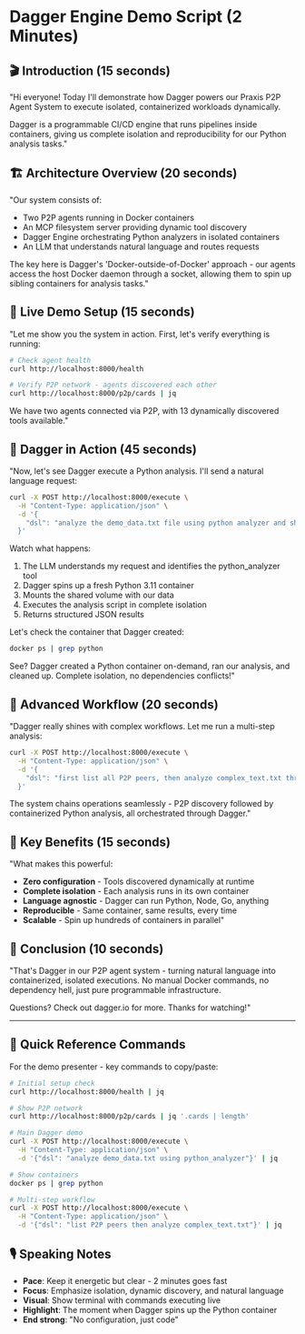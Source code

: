 # Dagger Engine Demo Script (2 Minutes)

## 🎬 Introduction (15 seconds)

"Hi everyone! Today I'll demonstrate how Dagger powers our Praxis P2P Agent System to execute isolated, containerized workloads dynamically.

Dagger is a programmable CI/CD engine that runs pipelines inside containers, giving us complete isolation and reproducibility for our Python analysis tasks."

## 🏗️ Architecture Overview (20 seconds)

"Our system consists of:
- Two P2P agents running in Docker containers
- An MCP filesystem server providing dynamic tool discovery
- Dagger Engine orchestrating Python analyzers in isolated containers
- An LLM that understands natural language and routes requests

The key here is Dagger's 'Docker-outside-of-Docker' approach - our agents access the host Docker daemon through a socket, allowing them to spin up sibling containers for analysis tasks."

## 🚀 Live Demo Setup (15 seconds)

"Let me show you the system in action. First, let's verify everything is running:

```bash
# Check agent health
curl http://localhost:8000/health

# Verify P2P network - agents discovered each other
curl http://localhost:8000/p2p/cards | jq
```

We have two agents connected via P2P, with 13 dynamically discovered tools available."

## 💫 Dagger in Action (45 seconds)

"Now, let's see Dagger execute a Python analysis. I'll send a natural language request:

```bash
curl -X POST http://localhost:8000/execute \
  -H "Content-Type: application/json" \
  -d '{
    "dsl": "analyze the demo_data.txt file using python analyzer and show me complete statistics"
  }'
```

Watch what happens:
1. The LLM understands my request and identifies the python_analyzer tool
2. Dagger spins up a fresh Python 3.11 container
3. Mounts the shared volume with our data
4. Executes the analysis script in complete isolation
5. Returns structured JSON results

Let's check the container that Dagger created:

```bash
docker ps | grep python
```

See? Dagger created a Python container on-demand, ran our analysis, and cleaned up. Complete isolation, no dependencies conflicts!"

## 🔄 Advanced Workflow (20 seconds)

"Dagger really shines with complex workflows. Let me run a multi-step analysis:

```bash
curl -X POST http://localhost:8000/execute \
  -H "Content-Type: application/json" \
  -d '{
    "dsl": "first list all P2P peers, then analyze complex_text.txt through python analyzer"
  }'
```

The system chains operations seamlessly - P2P discovery followed by containerized Python analysis, all orchestrated through Dagger."

## 🎯 Key Benefits (15 seconds)

"What makes this powerful:
- **Zero configuration** - Tools discovered dynamically at runtime
- **Complete isolation** - Each analysis runs in its own container
- **Language agnostic** - Dagger can run Python, Node, Go, anything
- **Reproducible** - Same container, same results, every time
- **Scalable** - Spin up hundreds of containers in parallel"

## 🏁 Conclusion (10 seconds)

"That's Dagger in our P2P agent system - turning natural language into containerized, isolated executions. No manual Docker commands, no dependency hell, just pure programmable infrastructure.

Questions? Check out dagger.io for more. Thanks for watching!"

---

## 📝 Quick Reference Commands

For the demo presenter - key commands to copy/paste:

```bash
# Initial setup check
curl http://localhost:8000/health | jq

# Show P2P network
curl http://localhost:8000/p2p/cards | jq '.cards | length'

# Main Dagger demo
curl -X POST http://localhost:8000/execute \
  -H "Content-Type: application/json" \
  -d '{"dsl": "analyze demo_data.txt using python_analyzer"}' | jq

# Show containers
docker ps | grep python

# Multi-step workflow
curl -X POST http://localhost:8000/execute \
  -H "Content-Type: application/json" \
  -d '{"dsl": "list P2P peers then analyze complex_text.txt"}' | jq
```

## 🎙️ Speaking Notes

- **Pace**: Keep it energetic but clear - 2 minutes goes fast
- **Focus**: Emphasize isolation, dynamic discovery, and natural language
- **Visual**: Show terminal with commands executing live
- **Highlight**: The moment when Dagger spins up the Python container
- **End strong**: "No configuration, just code"
